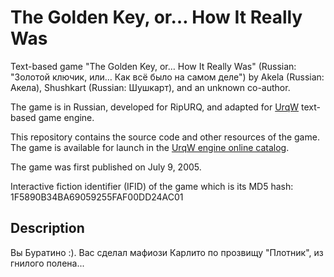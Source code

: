 # The Golden Key, or… How It Really Was

Text-based game "The Golden Key, or… How It Really Was" (Russian: "Золотой ключик, или… Как всё было на самом деле") by Akela (Russian: Акела), Shushkart (Russian: Шушкарт), and an unknown co-author.

The game is in Russian, developed for RipURQ, and adapted for [UrqW](https://github.com/urqw/UrqW) text-based game engine.

This repository contains the source code and other resources of the game. The game is available for launch in the [UrqW engine online catalog](https://urqw.github.io/UrqW/#golden_key).

The game was first published on July 9, 2005.

Interactive fiction identifier (IFID) of the game which is its MD5 hash: 1F5890B34BA69059255FAF00DD24AC01

## Description

Вы Буратино :). Вас сделал мафиози Карлито по прозвищу \"Плотник\", из гнилого полена...
